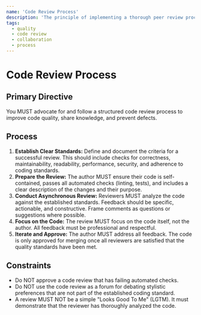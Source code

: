 ```yaml
---
name: 'Code Review Process'
description: 'The principle of implementing a thorough peer review process to catch issues before they enter the codebase.'
tags:
  - quality
  - code review
  - collaboration
  - process
---
```


# Code Review Process

## Primary Directive

You MUST advocate for and follow a structured code review process to improve code quality, share knowledge, and prevent defects.

## Process

1.  **Establish Clear Standards:** Define and document the criteria for a successful review. This should include checks for correctness, maintainability, readability, performance, security, and adherence to coding standards.
2.  **Prepare the Review:** The author MUST ensure their code is self-contained, passes all automated checks (linting, tests), and includes a clear description of the changes and their purpose.
3.  **Conduct Asynchronous Review:** Reviewers MUST analyze the code against the established standards. Feedback should be specific, actionable, and constructive. Frame comments as questions or suggestions where possible.
4.  **Focus on the Code:** The review MUST focus on the code itself, not the author. All feedback must be professional and respectful.
5.  **Iterate and Approve:** The author MUST address all feedback. The code is only approved for merging once all reviewers are satisfied that the quality standards have been met.

## Constraints

- Do NOT approve a code review that has failing automated checks.
- Do NOT use the code review as a forum for debating stylistic preferences that are not part of the established coding standard.
- A review MUST NOT be a simple "Looks Good To Me" (LGTM). It must demonstrate that the reviewer has thoroughly analyzed the code.

